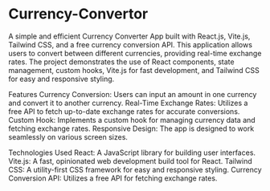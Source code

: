 # Currency-Convertor

A simple and efficient Currency Converter App built with React.js, Vite.js, Tailwind CSS, and a free currency conversion API. This application allows users to convert between different currencies, providing real-time exchange rates. The project demonstrates the use of React components, state management, custom hooks, Vite.js for fast development, and Tailwind CSS for easy and responsive styling.


Features
Currency Conversion: Users can input an amount in one currency and convert it to another currency.
Real-Time Exchange Rates: Utilizes a free API to fetch up-to-date exchange rates for accurate conversions.
Custom Hook: Implements a custom hook for managing currency data and fetching exchange rates.
Responsive Design: The app is designed to work seamlessly on various screen sizes.




Technologies Used
React: A JavaScript library for building user interfaces.
Vite.js: A fast, opinionated web development build tool for React.
Tailwind CSS: A utility-first CSS framework for easy and responsive styling.
Currency Conversion API: Utilizes a free API for fetching exchange rates.
